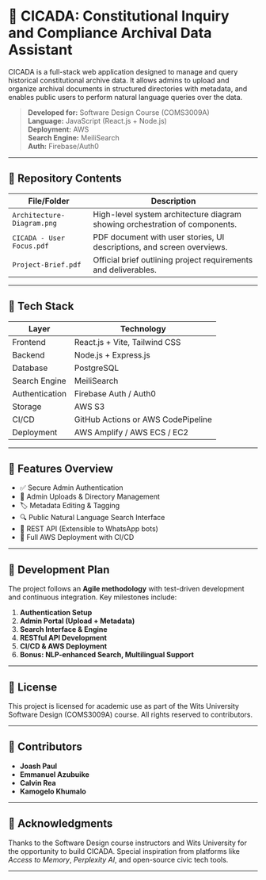 # 🐞 CICADA: Constitutional Inquiry and Compliance Archival Data Assistant

CICADA is a full-stack web application designed to manage and query historical constitutional archive data. It allows admins to upload and organize archival documents in structured directories with metadata, and enables public users to perform natural language queries over the data.

> **Developed for:** Software Design Course (COMS3009A)  
> **Language:** JavaScript (React.js + Node.js)  
> **Deployment:** AWS  
> **Search Engine:** MeiliSearch  
> **Auth:** Firebase/Auth0  

---

## 📁 Repository Contents

| File/Folder                 | Description                                                                 |
|----------------------------|-----------------------------------------------------------------------------|
| `Architecture-Diagram.png` | High-level system architecture diagram showing orchestration of components. |
| `CICADA - User Focus.pdf`  | PDF document with user stories, UI descriptions, and screen overviews.       |
| `Project-Brief.pdf`        | Official brief outlining project requirements and deliverables.              |

---

## 🔧 Tech Stack

| Layer             | Technology                      |
|------------------|----------------------------------|
| Frontend         | React.js + Vite, Tailwind CSS    |
| Backend          | Node.js + Express.js             |
| Database         | PostgreSQL                       |
| Search Engine    | MeiliSearch                      |
| Authentication   | Firebase Auth / Auth0            |
| Storage          | AWS S3                           |
| CI/CD            | GitHub Actions or AWS CodePipeline |
| Deployment       | AWS Amplify / AWS ECS / EC2      |

---

## 📌 Features Overview

- ✅ Secure Admin Authentication
- 📂 Admin Uploads & Directory Management
- 🏷️ Metadata Editing & Tagging
- 🔍 Public Natural Language Search Interface
- 🔌 REST API (Extensible to WhatsApp bots)
- 🚀 Full AWS Deployment with CI/CD

---

## 📅 Development Plan

The project follows an **Agile methodology** with test-driven development and continuous integration. Key milestones include:

1. **Authentication Setup**
2. **Admin Portal (Upload + Metadata)**
3. **Search Interface & Engine**
4. **RESTful API Development**
5. **CI/CD & AWS Deployment**
6. **Bonus: NLP-enhanced Search, Multilingual Support**

---

## 📜 License

This project is licensed for academic use as part of the Wits University Software Design (COMS3009A) course. All rights reserved to contributors.

---

## 🤝 Contributors

- **Joash Paul**
- **Emmanuel Azubuike**
- **Calvin Rea**
- **Kamogelo Khumalo**

---

## 🧠 Acknowledgments

Thanks to the Software Design course instructors and Wits University for the opportunity to build CICADA. Special inspiration from platforms like *Access to Memory*, *Perplexity AI*, and open-source civic tech tools.

---
